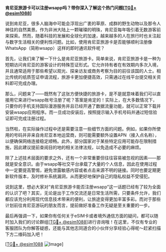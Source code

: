 **肯尼亚旅游卡可以注册wsapp吗？带你深入了解这个热门问题[[TG💪+ @esim1088](https://t.me/s/esim1088)]**

说到肯尼亚，很多人脑海中可能会浮现出广袤的草原、成群的野生动物以及那令人神往的自然美景。作为非洲大陆上一颗璀璨的明珠，肯尼亚每年吸引着无数游客前来探索。然而，随着科技的发展和全球化的加速，越来越多的人在旅行时也关注起与数字生活相关的便利性问题。比如，使用肯尼亚旅游卡是否能够顺利注册像WhatsApp（简称wsapp）这样的即时通讯软件呢？

首先，让我们来了解一下什么是肯尼亚旅游卡。简单来说，肯尼亚旅游卡是一种为短期访问肯尼亚的游客设计的特殊签证形式。它允许持有者在有效期内多次入境，并且通常适用于那些希望以观光、探亲访友或商务考察为目的前往该国的人士。相比传统的纸质签证申请流程，旅游卡更加便捷高效，只需通过在线平台提交相关资料即可完成办理。

那么，问题来了——既然有了这张方便快捷的旅游卡，是不是就意味着我们可以直接用它来进行wsapp账号注册了呢？答案是肯定的！实际上，在大多数情况下，只要你的手机支持国际漫游服务并且已经开通了数据流量功能，就可以正常下载并安装wsapp应用程序。而一旦成功安装后，按照提示输入手机号码并通过短信验证即可完成注册过程。

当然啦，在实际操作过程中还是需要注意一些细节方面的问题。例如，如果你所使用的号码并非来自肯尼亚本地运营商，则可能需要额外设置APN（接入点名称），以便确保网络连接稳定顺畅。此外，部分国家对于某些特定应用可能存在限制措施，因此建议提前查阅目的地的相关法律法规，以免造成不必要的麻烦。

除了上述技术层面的要求之外，还有一个非常重要但往往容易被忽视的因素——那就是安全意识。由于wsapp等社交平台承载了大量的个人信息，因此在使用过程中一定要提高警惕，避免泄露敏感内容或者点击来源不明的链接。同时也要定期更新软件版本，及时修补系统漏洞，从而更好地保护自己的隐私权益不受侵犯。

说到这里，想必大家对“肯尼亚旅游卡能否注册wsapp”这一话题已经有了较为全面的认识了吧？其实，无论是出于工作交流还是日常生活所需，只要条件允许，我们都应该充分利用现代信息技术带来的便利，让旅途变得更加丰富多彩。而对于那些计划前往肯尼亚游玩的朋友而言，提前做好准备工作无疑是至关重要的一步。

最后再强调一下，如果你有任何关于eSIM卡或者境外通信方面的疑问，都可以随时加入我们的讨论群组[[TG💪+ @esim1088](https://t.me/s/esim1088)]进行咨询哦！在这里，不仅有专业的客服团队为你解答疑惑，还能与其他志同道合的小伙伴分享经验心得呢～赶紧扫描下方二维码加入吧！

[[TG💪+ @esim1088](https://t.me/s/esim1088) ![Image](https://i.postimg.cc/4NQfJmqS/Snipaste-2025-05-13-00-14-12.png)]